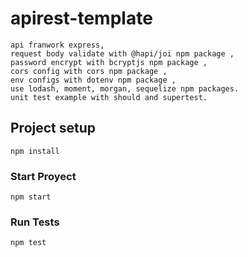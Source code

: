 # apirest-template
```
api franwork express,
request body validate with @hapi/joi npm package ,
password encrypt with bcryptjs npm package ,
cors config with cors npm package ,
env configs with dotenv npm package ,
use lodash, moment, morgan, sequelize npm packages.
unit test example with should and supertest.
```

## Project setup
```
npm install
```

### Start Proyect
```
npm start
```

### Run Tests
```
npm test
```